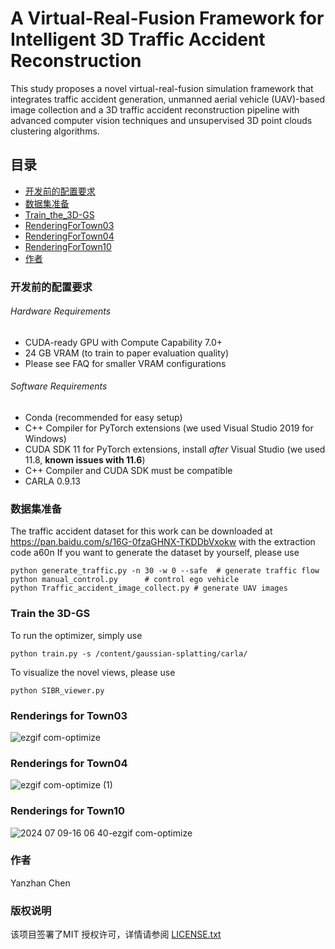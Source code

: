 

# A Virtual-Real-Fusion Framework for Intelligent 3D Traffic Accident Reconstruction

This study proposes a novel virtual-real-fusion simulation framework that integrates traffic accident generation, unmanned aerial vehicle (UAV)-based image collection and a 3D traffic accident reconstruction pipeline with advanced computer vision techniques and unsupervised 3D point clouds clustering algorithms.

## 目录


- [开发前的配置要求](#开发前的配置要求)
- [数据集准备](#数据集准备)
- [Train_the_3D-GS](#Train_the_3D-GS)
- [RenderingForTown03](#RenderingForTown03)
- [RenderingForTown04](#RenderingForTown04)
- [RenderingForTown10](#RenderingForTown10)
- [作者](#作者)


### 开发前的配置要求

###### Hardware Requirements

- CUDA-ready GPU with Compute Capability 7.0+
- 24 GB VRAM (to train to paper evaluation quality)
- Please see FAQ for smaller VRAM configurations

###### Software Requirements

- Conda (recommended for easy setup)
- C++ Compiler for PyTorch extensions (we used Visual Studio 2019 for Windows)
- CUDA SDK 11 for PyTorch extensions, install *after* Visual Studio (we used 11.8, **known issues with 11.6**)
- C++ Compiler and CUDA SDK must be compatible
- CARLA 0.9.13

### 数据集准备
The traffic accident dataset for this work can be downloaded at https://pan.baidu.com/s/16G-0fzaGHNX-TKDDbVxokw with the extraction code a60n
If you want to generate the dataset by yourself, please use
```shell
python generate_traffic.py -n 30 -w 0 --safe  # generate traffic flow
python manual_control.py      # control ego vehicle
python Traffic_accident_image_collect.py # generate UAV images
```


### Train the 3D-GS
To run the optimizer, simply use

```shell
python train.py -s /content/gaussian-splatting/carla/
```

To visualize the novel views, please use

```shell
python SIBR_viewer.py
```

### Renderings for Town03

![ezgif com-optimize](https://github.com/Chenyanzhan/Traffic-accident-3D-GS/assets/59226366/bb37544d-94fd-4078-a43c-c7ef89fe3b80)

### Renderings for Town04

![ezgif com-optimize (1)](https://github.com/Chenyanzhan/Traffic-accident-3D-GS/assets/59226366/d72d112e-f1ee-4fcd-9e52-2e328ad744ab)

### Renderings for Town10

![2024 07 09-16 06 40-ezgif com-optimize](https://github.com/Chenyanzhan/Traffic-accident-3D-GS/assets/59226366/1c223e25-344d-4ba9-a3a2-6f478431b669)


### 作者
Yanzhan Chen


### 版权说明

该项目签署了MIT 授权许可，详情请参阅 [LICENSE.txt](https://github.com/shaojintian/Best_README_template/blob/master/LICENSE.txt)

